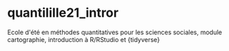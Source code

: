 # quantilille21_intror
Ecole d'été en méthodes quantitatives pour les sciences sociales, module cartographie, introduction à R/RStudio et {tidyverse}
